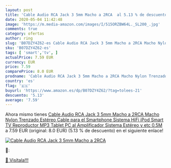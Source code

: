 ```yaml
---
layout: post
title: 'Cable Audio RCA Jack 3 5mm Macho a 2RCA  al 5.13 % de descuento'
date: 2020-05-04 11:42:48
image: 'https://m.media-amazon.com/images/I/515ORZBW64L._SL200_.jpg'
comments: true
category: ofertas
author: ring
slug: 'B07DZY4Z62-es Cable Audio RCA Jack 3 5mm Macho a 2RCA Macho Nylon...'
sku: 'B07DZY4Z62-es'
tags: [ 'smart','tv', ]
actualPrice: 7.59 EUR
currency: EUR
price: 7.59
comparePrice: 8.0 EUR
prodname: 'Cable Audio RCA Jack 3 5mm Macho a 2RCA Macho Nylon Trenzado Estéreo Cable para el Smartphone  Sistema HiFi iPod  Smart TV  Reproductor MP3  Tablet  PC al Amplificador  Sistema Estéreo y etc  0.5M '
country: 'es'
flag: '🇪🇸'
buyurl: 'https://www.amazon.es/dp/B07DZY4Z62/?tag=tolees-21'
descuento: '5.13'
average: '7.59'
---
```


Ahora mismo tienes [Cable Audio RCA Jack 3 5mm Macho a 2RCA Macho Nylon Trenzado Estéreo Cable para el Smartphone  Sistema HiFi iPod  Smart TV  Reproductor MP3  Tablet  PC al Amplificador  Sistema Estéreo y etc  0.5M ](https://www.amazon.es/dp/B07DZY4Z62/?tag=tolees-21) a 7.59 EUR (original: 8.0 EUR) (5.13 %  de descuento) en el siguiente enlace!

[![Cable Audio RCA Jack 3 5mm Macho a 2RCA ](https://m.media-amazon.com/images/I/515ORZBW64L._SL200_.jpg)](https://www.amazon.es/dp/B07DZY4Z62/?tag=tolees-21)

🔎:


[🛒 Visítala!!!](https://www.amazon.es/dp/B07DZY4Z62/?tag=tolees-21)
